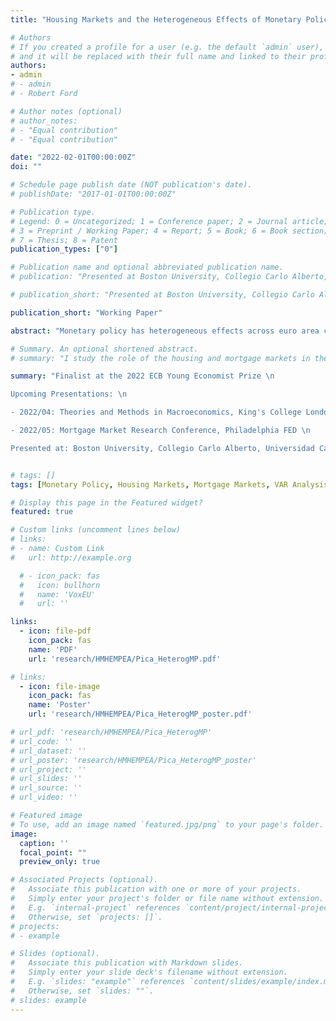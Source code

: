 ```yaml
---
title: "Housing Markets and the Heterogeneous Effects of Monetary Policy Across the Euro Area"

# Authors
# If you created a profile for a user (e.g. the default `admin` user), write the username (folder name) here 
# and it will be replaced with their full name and linked to their profile.
authors:
- admin
# - admin
# - Robert Ford

# Author notes (optional)
# author_notes:
# - "Equal contribution"
# - "Equal contribution"

date: "2022-02-01T00:00:00Z"
doi: ""

# Schedule page publish date (NOT publication's date).
# publishDate: "2017-01-01T00:00:00Z"

# Publication type.
# Legend: 0 = Uncategorized; 1 = Conference paper; 2 = Journal article;
# 3 = Preprint / Working Paper; 4 = Report; 5 = Book; 6 = Book section;
# 7 = Thesis; 8 = Patent
publication_types: ["0"]

# Publication name and optional abbreviated publication name.
# publication: "Presented at Boston University, Collegio Carlo Alberto, Universidad Carlos III de Madrid, IE University, the Federal Reserve Board, the European Central Bank, the Central Bank of Italy, the Central Bank of Denmark, the Central Bank of the Netherlands, the Central Bank of Lithuania, the 2021 European Winter Meeting of the Econometric Society, and the BU-BC Green Line Macro Meeting. Upcoming: Theories and Methods in Macroeconomics 2022"

# publication_short: "Presented at Boston University, Collegio Carlo Alberto, Universidad Carlos III de Madrid, IE University, Federal Reserve Board, European Central Bank, Central Bank of Italy, Central Bank of Denmark, Central Bank of the Netherlands, Central Bank of Lithuania, 2021 European Winter Meeting of the Econometric Society, BU-BC Green Line Macro Meeting. Upcoming: Theories and Methods in Macroeconomics 2022, Philadelphia Fed Mortgage Market Research Conference"

publication_short: "Working Paper"

abstract: "Monetary policy has heterogeneous effects across euro area countries. There are strong correlations between cross-country monetary policy potency and housing and mortgage market institutions, namely the share of adjustable-rate mortgages and the homeownership rate. To disentangle the relative importance of these institutions, I incorporate them into a quantitative currency-union New Keynesian model with rich household balance sheets. I calibrate the model to Spain and the euro area and show that the consumption response in Spain is 2.4 times stronger than the euro area in the model relative to 2.5 in the data. My results reveal that a higher adjustable-rate mortgage share and a higher homeownership rate interact to amplify the effects of monetary policy on economic activity due to smaller mortgage interest payments and a higher fraction of mortgaged homeowners operating in the market. I use the model to show that a euro-area-wide mortgage market requiring shared financial regulation decreases the heterogeneous effects of monetary policy by weakening the pass-through to average mortgage interest rates. Finally, including house prices into the euro area price index stabilizes output at the cost of less stable goods inflation."

# Summary. An optional shortened abstract.
# summary: "I study the role of the housing and mortgage markets in the heterogeneous transmission mechanism of monetary policy across euro area countries. Understanding the sources and mechanisms of such heterogeneity is crucial for policymakers and for quantifying the impact of currently proposed policy changes. This paper does so empirically, introduces and quantifies a structural model, and finally considers policy-relevant counterfactuals within the model."

summary: "Finalist at the 2022 ECB Young Economist Prize \n

Upcoming Presentations: \n

- 2022/04: Theories and Methods in Macroeconomics, King's College London \n

- 2022/05: Mortgage Market Research Conference, Philadelphia FED \n

Presented at: Boston University, Collegio Carlo Alberto, Universidad Carlos III de Madrid, IE University, Federal Reserve Board, European Central Bank, Central Bank of Italy, Central Bank of Denmark, Central Bank of the Netherlands, Central Bank of Lithuania, 2021 European Winter Meeting of the Econometric Society, BU-BC Green Line Macro Meeting"


# tags: []
tags: [Monetary Policy, Housing Markets, Mortgage Markets, VAR Analysis, Household Survey, New Keynesian, Euro Area]

# Display this page in the Featured widget?
featured: true

# Custom links (uncomment lines below)
# links:
# - name: Custom Link
#   url: http://example.org

  # - icon_pack: fas
  #   icon: bullhorn
  #   name: 'VoxEU'
  #   url: ''

links:
  - icon: file-pdf
    icon_pack: fas
    name: 'PDF'
    url: 'research/HMHEMPEA/Pica_HeterogMP.pdf'

# links:
  - icon: file-image
    icon_pack: fas
    name: 'Poster'
    url: 'research/HMHEMPEA/Pica_HeterogMP_poster.pdf'

# url_pdf: 'research/HMHEMPEA/Pica_HeterogMP'
# url_code: ''
# url_dataset: ''
# url_poster: 'research/HMHEMPEA/Pica_HeterogMP_poster'
# url_project: ''
# url_slides: ''
# url_source: ''
# url_video: ''

# Featured image
# To use, add an image named `featured.jpg/png` to your page's folder. 
image:
  caption: ''
  focal_point: ""
  preview_only: true

# Associated Projects (optional).
#   Associate this publication with one or more of your projects.
#   Simply enter your project's folder or file name without extension.
#   E.g. `internal-project` references `content/project/internal-project/index.md`.
#   Otherwise, set `projects: []`.
# projects:
# - example

# Slides (optional).
#   Associate this publication with Markdown slides.
#   Simply enter your slide deck's filename without extension.
#   E.g. `slides: "example"` references `content/slides/example/index.md`.
#   Otherwise, set `slides: ""`.
# slides: example
---
```


<!-- {{% callout note %}}
Click the *Cite* button above to demo the feature to enable visitors to import publication metadata into their reference management software.
{{% /callout %}}

{{% callout note %}}
Create your slides in Markdown - click the *Slides* button to check out the example.
{{% /callout %}}

Supplementary notes can be added here, including [code, math, and images](https://wowchemy.com/docs/writing-markdown-latex/). -->
